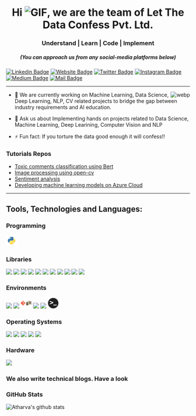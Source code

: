 
<h1 align="center">Hi <img height=30 width=30 alt="GIF" src="https://raw.githubusercontent.com/MartinHeinz/MartinHeinz/master/wave.gif" />, we are the team of Let The Data Confess Pvt. Ltd.</h1>

<h3 align="center">Understand | Learn | Code | Implement</h3>

<!--
**letthedataconfess/letthedataconfess** is a ✨ _special_ ✨ repository because its `README.md` (this file) appears on your GitHub profile.
-->
<h5 align="center"><i>(You can approach us from any social-media platforms below)</i></h5>

[![Linkedin Badge](https://img.shields.io/badge/-Let_The_Data_Confess-blue?style=flat&logo=Linkedin&logoColor=white&link=https://www.linkedin.com/company/letthedataconfess)](https://www.linkedin.com/company/letthedataconfess)
[![Website Badge](https://img.shields.io/badge/-Let_The_Data_Confess-47CCCC?style=flat&logo=Google-Chrome&logoColor=white&link=https://www.letthedataconfess.com/)](https://www.letthedataconfess.com/)
[![Twitter Badge](https://img.shields.io/badge/-@letdataconfess-1ca0f1?style=flat&labelColor=1ca0f1&logo=twitter&logoColor=white&link=https://twitter.com/letdataconfess)](https://twitter.com/letdataconfess)
[![Instagram Badge](https://img.shields.io/badge/Let_The_Data_Confess-E4405F?style=for-the-badge&logo=instagram&logoColor=white)](https://www.instagram.com/letthedataconfess/)
[![Medium Badge](https://img.shields.io/badge/-Let_The_Data_Confess-black?style=flat&logo=Medium&logoColor=white&labelColor=black&link=https://medium.com/@letthedataconfess)](https://medium.com/@letthedataconfess)
[![Mail Badge](https://img.shields.io/badge/-letthedataconfess-c14438?style=flat&logo=Gmail&logoColor=white&link=info@letthedataconfess.com)](info@letthedataconfess.com)

---

<img align="right" alt="webp" src="https://i.gifer.com/origin/71/711557abfeed55bc0ebc5185168147c6_w200.webp" />







- 🔭 We are currently working on Machine Learning, Data Science, Deep Learning, NLP, CV related projects to bridge the gap between industry    requirements and AI education.

- 💬 Ask us about Implementing hands on projects related to Data Science, Machine Learning, Deep Learining, Computer Vision and NLP

- ⚡ Fun fact: If you torture the data good enough it will confess!!

### Tutorials Repos
- [Toxic comments classification using Bert](https://github.com/letthedataconfess/Toxic-comments-classification)
- [Image processing using open-cv](https://github.com/letthedataconfess/Image-Pre-processing-using-OpenCV)
- [Sentiment analysis](https://github.com/letthedataconfess/Sentiment-Analysis)
- [Developing machine learning models on Azure Cloud](https://github.com/letthedataconfess/Machine-learning-model-development-on-Microsoft-Azure)

---

## Tools, Technologies and Languages:
### Programming
<code><img height="30" src="https://raw.githubusercontent.com/github/explore/80688e429a7d4ef2fca1e82350fe8e3517d3494d/topics/python/python.png"></code>

### Libraries
<code><img height="30" src="https://upload.wikimedia.org/wikipedia/commons/thumb/0/05/Scikit_learn_logo_small.svg/1280px-Scikit_learn_logo_small.svg.png"></code>
<code><img height="30" src="https://numpy.org/images/logos/numpy.svg"></code>
<code><img height="30" src="https://upload.wikimedia.org/wikipedia/commons/thumb/2/22/Pandas_mark.svg/1200px-Pandas_mark.svg.png"></code>
<code><img height="30" src="https://upload.wikimedia.org/wikipedia/commons/thumb/8/84/Matplotlib_icon.svg/1200px-Matplotlib_icon.svg.png"></code>
<code><img height="30" src="https://user-images.githubusercontent.com/315810/92161415-9e357100-edfe-11ea-917d-f9e33fd60741.png"></code>
<code><img height="30" src="https://www.pngitem.com/pimgs/m/31-310639_pytorch-logo-png-transparent-png.png"></code>
<code><img height="30" src="https://upload.wikimedia.org/wikipedia/commons/thumb/2/2d/Tensorflow_logo.svg/1200px-Tensorflow_logo.svg.png"></code>
<code><img height="30" src="https://ih1.redbubble.net/image.405700150.0170/st,small,507x507-pad,600x600,f8f8f8.u5.jpg"></code>
<code><img height="30" src="https://huggingface.co/favicon.ico"></code>
<code><img height="30" src="https://icon2.cleanpng.com/20180802/iwp/kisspng-flask-by-example-python-web-framework-bottle-lico-softwares-websites-press-services-product-5b634c8e416770.5741331515332343182679.jpg"></code>
<code><img height="30" src="https://icon-library.com/images/django-icon/django-icon-0.jpg"></code>

### Environments
<code><img height="30" src="https://upload.wikimedia.org/wikipedia/commons/thumb/9/9a/Visual_Studio_Code_1.35_icon.svg/1024px-Visual_Studio_Code_1.35_icon.svg.png"></code>
<code><img height="30" src="https://www.psych.mcgill.ca/labs/mogillab/anaconda2/pkgs/anaconda-navigator-1.4.3-py27_0/lib/python2.7/site-packages/anaconda_navigator/static/images/anaconda-icon-1024x1024.png"></code>
<code><img height="30" src="https://raw.githubusercontent.com/github/explore/80688e429a7d4ef2fca1e82350fe8e3517d3494d/topics/git/git.png"></code>
<code><img height="30" src="https://www.docker.com/sites/default/files/d8/2019-07/vertical-logo-monochromatic.png"></code>
<code><img height="30" src="https://cdn.iconscout.com/icon/free/png-512/notion-1693557-1442598.png"></code>
<code><img height="30" src="https://raw.githubusercontent.com/github/explore/80688e429a7d4ef2fca1e82350fe8e3517d3494d/topics/terminal/terminal.png"></code>

### Operating Systems

<code><img height="30" src="https://github.com/EgoistDeveloper/operating-system-logos/blob/master/src/48x48/linux.png?raw=true"></code>
<code><img height="30" src="https://github.com/EgoistDeveloper/operating-system-logos/blob/master/src/48x48/ubuntu.png?raw=true"></code>
<code><img height="30" src="https://github.com/EgoistDeveloper/operating-system-logos/blob/master/src/48x48/debian.png?raw=true"></code>
<code><img height="30" src="https://github.com/EgoistDeveloper/operating-system-logos/blob/master/src/48x48/arch-linux.png?raw=true"></code>
<code><img height="30" src="https://github.com/EgoistDeveloper/operating-system-logos/blob/master/src/48x48/windows.png?raw=true"></code>

### Hardware

<code><img height="30" src="https://www.saashub.com/images/app/service_logos/45/52b54fa6b6bc/large.png?1555655428"></code>

### We also write technical blogs. Have a look


### GitHub Stats

![Atharva's github stats](https://github-readme-stats.vercel.app/api?username=letthedataconfess&theme=tokyonight&show_icons=true)




